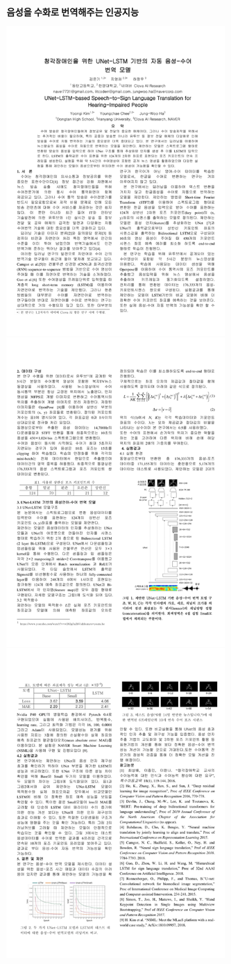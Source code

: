 

## 음성을 수화로 번역해주는 인공지능
![](images/speech-to-signlang-1.png)
![](images/speech-to-signlang-2.png)
![](images/speech-to-signlang-3.png)
